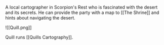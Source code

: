 A local cartographer in Scorpion's Rest who is fascinated with the desert and its secrets. He can provide the party with a map to [[The Shrine]] and hints about navigating the desert.

![[Quill.png]]

Quill runs [[Quills Cartography]].